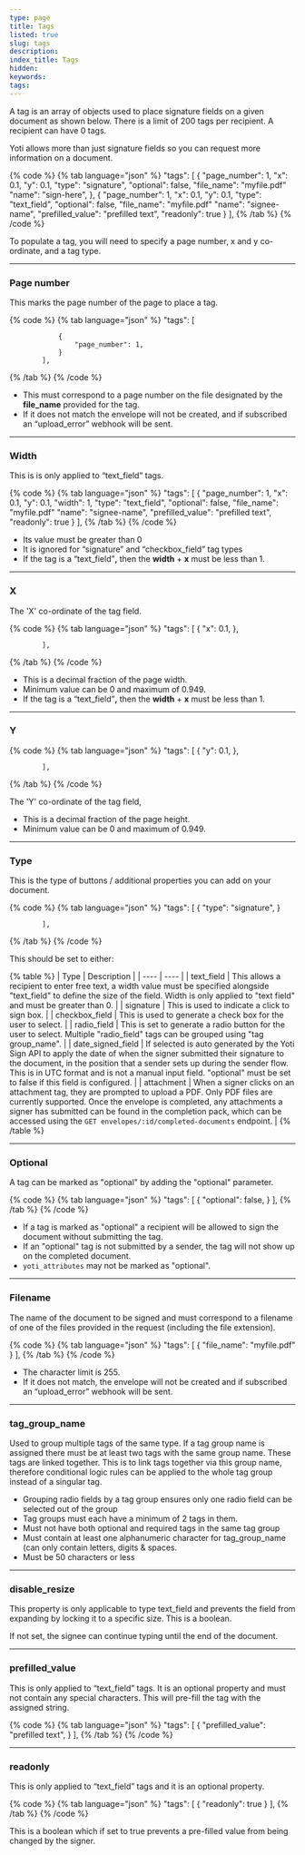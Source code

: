 ```yaml
---
type: page
title: Tags
listed: true
slug: tags
description: 
index_title: Tags
hidden: 
keywords: 
tags: 
---
```


A tag is an array of objects used to place signature fields on a given document as shown below. There is a limit of 200 tags per recipient. A recipient can have 0 tags.

Yoti allows more than just signature fields so you can request more information on a document.

{% code %}
{% tab language="json" %}
"tags": [
                {
                    "page_number": 1,
                    "x": 0.1,
                    "y": 0.1,
                    "type": "signature",
                    "optional": false,
                    "file_name": "myfile.pdf"
                    "name": "sign-here",
                },
                {
                    "page_number": 1,
                    "x": 0.1,
                    "y": 0.1,
                    "type": "text_field",
                    "optional": false,
                    "file_name": "myfile.pdf"
                    "name": "signee-name",
                    "prefilled_value": "prefilled text",
                    "readonly": true
                }
            ],
{% /tab %}
{% /code %}

To populate a tag, you will need to specify a page number, x and y co-ordinate, and a tag type.

---

### Page number

This marks the page number of the page to place a tag.

{% code %}
{% tab language="json" %}
"tags": [

                {
                    "page_number": 1,
                }
            ],
{% /tab %}
{% /code %}

- This must correspond to a page number on the file designated by the **file_name** provided for the tag.
- If it does not match the envelope will not be created, and if subscribed an “upload_error” webhook will be sent.

---

### Width

This is is only applied to “text_field” tags.

{% code %}
{% tab language="json" %}
"tags": [
                {
                    "page_number": 1,
                    "x": 0.1,
                    "y": 0.1,
                    "width": 1,
                    "type": "text_field",
                    "optional": false,
                    "file_name": "myfile.pdf"
                    "name": "signee-name",
                    "prefilled_value": "prefilled text",
                    "readonly": true
                }
            ],
{% /tab %}
{% /code %}

- Its value must be greater than 0
- It is ignored for “signature” and “checkbox_field” tag types
- If the tag is a “text_field”**,** then the **width** + **x** must be less than 1.

---

### X

The 'X' co-ordinate of the tag field.

{% code %}
{% tab language="json" %}
"tags": [
                {
                    "x": 0.1,
                },

            ],
{% /tab %}
{% /code %}

- This is a decimal fraction of the page width.
- Minimum value can be 0 and maximum of 0.949.
- If the tag is a “text_field”**,** then the **width** + **x** must be less than 1.

---

### Y

{% code %}
{% tab language="json" %}
"tags": [
                {
                    "y": 0.1,
                },

            ],
{% /tab %}
{% /code %}

The 'Y' co-ordinate of the tag field,

- This is a decimal fraction of the page height.
- Minimum value can be 0 and maximum of 0.949.

---

### Type

This is the type of buttons / additional properties you can add on your document. 

{% code %}
{% tab language="json" %}
"tags": [
                {
                    "type": "signature",
                }

            ],
{% /tab %}
{% /code %}

This should be set to either:

{% table %}
| Type | Description | 
| ---- | ---- | 
| text_field | This allows a recipient to enter free text, a width value must be specified alongside "text_field" to define the size of the field. Width is only applied to "text field" and must be greater than 0. | 
| signature | This is used to indicate a click to sign box. | 
| checkbox_field | This is used to generate a check box for the user to select. | 
| radio_field | This is set to generate a radio button for the user to select. Multiple "radio_field" tags can be grouped using "tag group_name". | 
| date_signed_field | If selected is auto generated by the Yoti Sign API to apply the date of when the signer submitted their signature to the document, in the position that a sender sets up during the sender flow. This is in UTC format and is not a manual input field. "optional" must be set to false if this field is configured. | 
| attachment | When a signer clicks on an attachment tag, they are prompted to upload a PDF. Only PDF files are currently supported. Once the envelope is completed, any attachments a signer has submitted can be found in the completion pack, which can be accessed using the `GET envelopes/:id/completed-documents` endpoint. | 
{% /table %}

---

### Optional

A tag can be marked as "optional" by adding the "optional" parameter.

{% code %}
{% tab language="json" %}
"tags": [
                {
                    "optional": false,
                }
            ],
{% /tab %}
{% /code %}

- If a tag is marked as "optional" a recipient will be allowed to sign the document without submitting the tag.
- If an "optional" tag is not submitted by a sender, the tag will not show up on the completed document.
- `yoti_attributes` may not be marked as "optional".

---

### Filename

The name of the document to be signed and must correspond to a filename of one of the files provided in the request (including the file extension).

{% code %}
{% tab language="json" %}
"tags": [
                {
                    "file_name": "myfile.pdf"
                }
            ],
{% /tab %}
{% /code %}

- The character limit is 255.
- If it does not match, the envelope will not be created and if subscribed an “upload_error” webhook will be sent.

---

### tag_group_name

Used to group multiple tags of the same type. If a tag group name is assigned there must be at least two tags with the same group name. These tags are linked together. This is to link tags together via this group name, therefore conditional logic rules can be applied to the whole tag group instead of a singular tag.

- Grouping radio fields by a tag group ensures only one radio field can be selected out of the group
- Tag groups must each have a minimum of 2 tags in them.
- Must not have both optional and required tags in the same tag group
- Must contain at least one alphanumeric character for tag_group_name (can only contain letters, digits & spaces.
- Must be 50 characters or less

---

### disable_resize

This property is only applicable to type text_field and prevents the field from expanding by locking it to a specific size. This is a boolean.

If not set, the signee can continue typing until the end of the document.

---

### prefilled_value

This is only applied to “text_field” tags. It is an optional property and must not contain any special characters. This will pre-fill the tag with the assigned string.

{% code %}
{% tab language="json" %}
"tags": [
                {
                    "prefilled_value": "prefilled text",
                }
            ],
{% /tab %}
{% /code %}

---

### readonly

This is only applied to “text_field” tags and it is an optional property. 

{% code %}
{% tab language="json" %}
"tags": [
                {
                    "readonly": true
                }
            ],
{% /tab %}
{% /code %}

This is a boolean which if set to true prevents a pre-filled value from being changed by the signer.